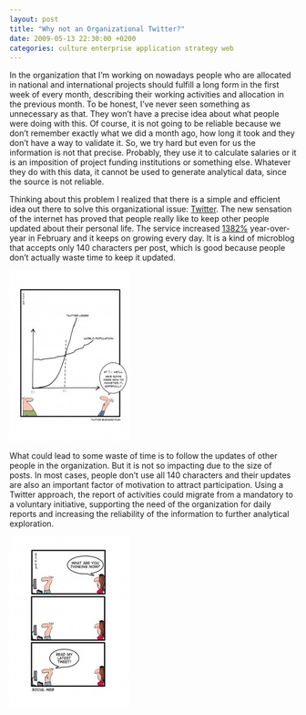 ```yaml
---
layout: post
title: "Why not an Organizational Twitter?"
date: 2009-05-13 22:30:00 +0200
categories: culture enterprise application strategy web
---
```


In the organization that I’m working on nowadays people who are allocated in national and international projects should fulfill a long form in the first week of every month, describing their working activities and allocation in the previous month. To be honest, I’ve never seen something as unnecessary as that. They won’t have a precise idea about what people were doing with this. Of course, it is not going to be reliable because we don’t remember exactly what we did a month ago, how long it took and they don’t have a way to validate it. So, we try hard but even for us the information is not that precise. Probably, they use it to calculate salaries or it is an imposition of project funding institutions or something else. Whatever they do with this data, it cannot be used to generate analytical data, since the source is not reliable.

Thinking about this problem I realized that there is a simple and efficient idea out there to solve this organizational issue: [Twitter](http://www.twitter.com/). The new sensation of the internet has proved that people really like to keep other people updated about their personal life. The service increased [1382%](http://mashable.com/2009/03/16/twitter-growth-rate-versus-facebook/) year-over-year in February and it keeps on growing every day. It is a kind of microblog that accepts only 140 characters per post, which is good because people don’t actually waste time to keep it updated.

![twitter-212x300.jpg](/images/posts/twitter-212x300.jpg)

What could lead to some waste of time is to follow the updates of other people in the organization. But it is not so impacting due to the size of posts. In most cases, people don’t use all 140 characters and their updates are also an important factor of motivation to attract participation. Using a Twitter approach, the report of activities could migrate from a mandatory to a voluntary initiative, supporting the need of the organization for daily reports and increasing the reliability of the information to further analytical exploration.

![twitter-2-211x300.jpg](/images/posts/twitter-2-211x300.jpg)